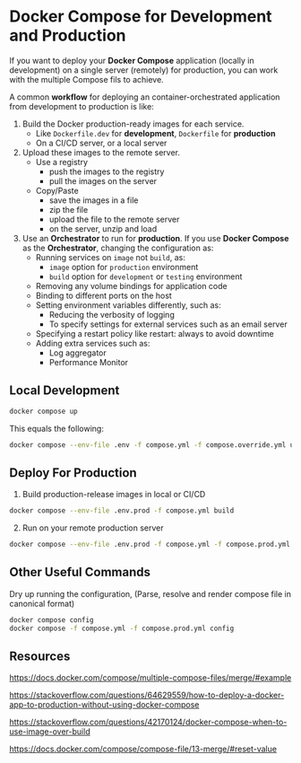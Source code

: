 # Docker Compose for Development and Production

If you want to deploy your **Docker Compose** application (locally in development) on a single server (remotely) for production, you can work with the multiple Compose fils to achieve.

A common **workflow** for deploying an container-orchestrated application from development to production is like:

1. Build the Docker production-ready images for each service.
    - Like `Dockerfile.dev` for **development**, `Dockerfile` for **production**
    - On a CI/CD server, or a local server  
2. Upload these images to the remote server.
    - Use a registry
        - push the images to the registry
        - pull the images on the server
    - Copy/Paste
        - save the images in a file
        - zip the file
        - upload the file to the remote server
        - on the server, unzip and load
3. Use an **Orchestrator** to run for **production**. If you use **Docker Compose** as the **Orchestrator**, changing the configuration as:
    - Running services on `image` not `build`, as:
        - `image` option for `production` environment
        - `build` option for `development` or `testing` environment
    - Removing any volume bindings for application code
    - Binding to different ports on the host
    - Setting environment variables differently, such as:
        - Reducing the verbosity of logging
        - To specify settings for external services such as an email server
    - Specifying a restart policy like restart: always to avoid downtime
    - Adding extra services such as:
        - Log aggregator
        - Performance Monitor

## Local Development

```sh
docker compose up
```

This equals the following:

```sh
docker compose --env-file .env -f compose.yml -f compose.override.yml up
```

## Deploy For Production

1. Build production-release images in local or CI/CD

```sh
docker compose --env-file .env.prod -f compose.yml build
```

2. Run on your remote production server

```sh
docker compose --env-file .env.prod -f compose.yml -f compose.prod.yml up
```

## Other Useful Commands

Dry up running the configuration, (Parse, resolve and render compose file in canonical format)

```sh
docker compose config
docker compose -f compose.yml -f compose.prod.yml config
```

## Resources

https://docs.docker.com/compose/multiple-compose-files/merge/#example

https://stackoverflow.com/questions/64629559/how-to-deploy-a-docker-app-to-production-without-using-docker-compose

https://stackoverflow.com/questions/42170124/docker-compose-when-to-use-image-over-build

https://docs.docker.com/compose/compose-file/13-merge/#reset-value
